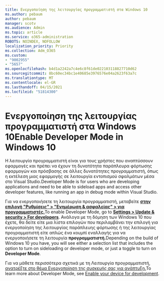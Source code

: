```yaml
---
title: Ενεργοποίηση της λειτουργίας προγραμματιστή στα Windows 10
ms.author: pebaum
author: pebaum
manager: scotv
ms.audience: Admin
ms.topic: article
ms.service: o365-administration
ROBOTS: NOINDEX, NOFOLLOW
localization_priority: Priority
ms.collection: Adm_O365
ms.custom:
- "9002955"
- "5657"
ms.openlocfilehash: b4d1a2242a7c4e6c8f61de022103118827710d62
ms.sourcegitcommit: 8bc60ec34bc1e40685e3976576e04a2623f63a7c
ms.translationtype: MT
ms.contentlocale: el-GR
ms.lasthandoff: 04/15/2021
ms.locfileid: "51814300"
---
```

# <a name="enable-developer-mode-in-windows-10"></a><span data-ttu-id="a31df-102">Ενεργοποίηση της λειτουργίας προγραμματιστή στα Windows 10</span><span class="sxs-lookup"><span data-stu-id="a31df-102">Enable Developer Mode in Windows 10</span></span>

<span data-ttu-id="a31df-103">Η λειτουργία προγραμματιστή είναι για τους χρήστες που αναπτύσσουν εφαρμογές και πρέπει να έχουν τη δυνατότητα παράπλευρα φόρτωσης εφαρμογών και πρόσβασης σε άλλες δυνατότητες προγραμματιστή, όπως η εκτέλεση μιας εφαρμογής σε λειτουργία εντοπισμού σφαλμάτων μέσα στο Visual Studio.</span><span class="sxs-lookup"><span data-stu-id="a31df-103">Developer Mode is for users who are developing applications and need to be able to sideload apps and access other developer features, like running an app in debug mode within Visual Studio.</span></span>

<span data-ttu-id="a31df-104">Για να ενεργοποιήσετε τη λειτουργία προγραμματιστή, μεταβείτε **[στην επιλογή "Ρυθμίσεις" > "Ενημέρωση & ασφαλείας" > για προγραμματιστές.](ms-settings:developers?activationSource=GetHelp)**</span><span class="sxs-lookup"><span data-stu-id="a31df-104">To enable Developer Mode, go to **[Settings > Update & security > For developers](ms-settings:developers?activationSource=GetHelp)**.</span></span> <span data-ttu-id="a31df-105">Ανάλογα με τη δόμηση των Windows 10 που έχετε, θα δείτε είτε μια λίστα επιλογών που περιλαμβάνει την επιλογή για ενεργοποίηση της λειτουργίας παράπλευης φόρτωσης ή της λειτουργίας προγραμματιστή είτε απλώς ένα κουμπί εναλλαγής για να ενεργοποιήσετε τη λειτουργία **προγραμματιστή.**</span><span class="sxs-lookup"><span data-stu-id="a31df-105">Depending on the build of Windows 10 you have, you will see either a selection list that includes the option to turn on sideloading or developer mode, or just a toggle to turn on **Developer Mode**.</span></span>

<span data-ttu-id="a31df-106">Για να μάθετε περισσότερα σχετικά με τη Λειτουργία προγραμματιστή, [ανατρέξτε στο θέμα Ενεργοποίηση της συσκευής σας για ανάπτυξη.](https://docs.microsoft.com/windows/uwp/get-started/enable-your-device-for-development)</span><span class="sxs-lookup"><span data-stu-id="a31df-106">To learn more about Developer Mode, see [Enable your device for development](https://docs.microsoft.com/windows/uwp/get-started/enable-your-device-for-development).</span></span>
